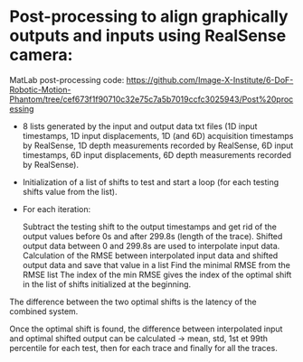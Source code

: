 # Post-processing to align graphically outputs and inputs using RealSense camera: 

MatLab post-processing code: https://github.com/Image-X-Institute/6-DoF-Robotic-Motion-Phantom/tree/cef673f1f90710c32e75c7a5b7019ccfc3025943/Post%20processing 

- 8 lists generated by the input and output data txt files (1D input timestamps, 1D input displacements, 1D (and 6D) acquisition timestamps by RealSense, 1D depth measurements recorded by RealSense, 6D input timestamps, 6D input displacements, 6D depth measurements recorded by RealSense).  

- Initialization of a list of shifts to test and start a loop (for each testing shifts value from the list).  

- For each iteration: 

  Subtract the testing shift to the output timestamps and get rid of the output values before 0s and after 299.8s (length of the trace). 
  Shifted output data between 0 and 299.8s are used to interpolate input data. 
  Calculation of the RMSE between interpolated input data and shifted output data and save that value in a list 
  Find the minimal RMSE from the RMSE list 
  The index of the min RMSE gives the index of the optimal shift in the list of shifts initialized at the beginning.  

The difference between the two optimal shifts is the latency of the combined system. 

Once the optimal shift is found, the difference between interpolated input and optimal shifted output can be calculated -> mean, std, 1st et 99th percentile for each test, then for each trace and finally for all the traces.  

